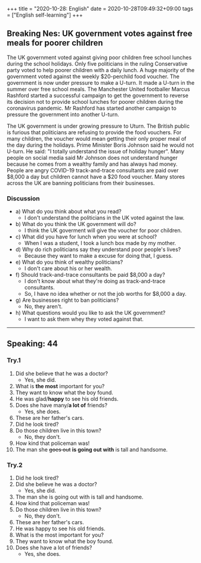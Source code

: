 +++
title =  "2020-10-28: English"
date = 2020-10-28T09:49:32+09:00
tags = ["English self-learning"]
+++

## Breaking Nes: UK government votes against free meals for poorer children

The UK government voted against giving poor children free school lunches during the school holidays. Only five politicians in the ruling Conservative party voted to help poorer children with a daily lunch. A huge majority of the government voted against the weekly $20-perchild food voucher. The government is now under pressure to make a U-turn. It made a U-turn in the summer over free school meals. The Manchester United footballer Marcus Rashford started a successful campaign to get the government to reverse its decision not to provide school lunches for poorer children during the coronavirus pandemic. Mr Rashford has started another campaign to pressure the government into another U-turn.

The UK government is under growing pressure to Uturn. The British public is furious that politicians are refusing to provide the food vouchers. For many children, the voucher would mean getting their only proper meal of the day during the holidays. Prime Minister Boris Johnson said he would not U-turn. He said: "I totally understand the issue of holiday hunger". Many people on social media said Mr Johnson does not understand hunger because he comes from a wealthy family and has always had money. People are angry COVID-19 track-and-trace consultants are paid over $8,000 a day but children cannot have a $20 food voucher. Many stores across the UK are banning politicians from their businesses.

### Discussion

* a) What do you think about what you read?
    - I don't understand the politicians in the UK voted against the law.
* b) What do you think the UK government will do?
    - I think the UK goverment will give the voucher for poor children. 
* c) What did you have for lunch when you were at school?
    - When I was a student, I took a lunch box made by my mother. 
* d) Why do rich politicians say they understand poor people's lives?
    - Because they want to make a excuse for doing that, I guess.
* e) What do you think of wealthy politicians?
    - I don't care about his or her wealth.
* f) Should track-and-trace consultants be paid $8,000 a day?
    - I don't know about what they're doing as track-and-trace consultants.
    - So, I have no idea whether or not the job worths for $8,000 a day.
* g) Are businesses right to ban politicians?
    - No, they aren't.
* h) What questions would you like to ask the UK government?
    - I want to ask them whey they voted against that.

- - -

## Speaking: 44

### Try.1

1. Did she believe that he was a doctor?
    - Yes, she did.
2. What is **the most** important for you?
3. They want to know what the boy found.
4. He was glad/**happy** to see his old friends.
5. Does she have many/**a lot of** friends?
    - Yes, she does.
6. These are her father's cars.
7. Did he look tired?
8. Do those children live in this town?
    - No, they don't.
9. How kind that policeman was!
10. The man she ~~goes out~~ **is going out with** is tall and handsome.

### Try.2

1. Did he look tired?
2. Did she believe he was a doctor?
    - Yes, she did.
3. The man she is going out with is tall and handsome.
4. How kind that policeman was!
5. Do those children live in this town?
    - No, they don't.
6. These are her father's cars.
7. He was happy to see his old friends.
8. What is the most important for you?
9. They want to know what the boy found.
10. Does she have a lot of friends?
    - Yes, she does.




